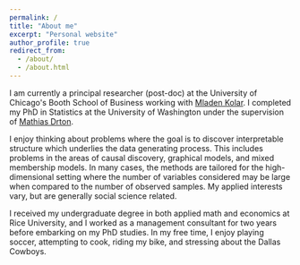 ```yaml
---
permalink: /
title: "About me"
excerpt: "Personal website"
author_profile: true
redirect_from: 
  - /about/
  - /about.html
---
```



I am currently a principal researcher (post-doc) at the University of Chicago's Booth School of Business working with [Mladen Kolar](https://mkolar.coffeejunkies.org/). I completed my PhD in Statistics at the University of Washington under the supervision of [Mathias Drton](https://www.professoren.tum.de/en/drton-mathias). 

I enjoy thinking about problems where the goal is to discover interpretable structure which underlies the data generating process. This includes problems in the areas of causal discovery, graphical models, and mixed membership models. In many cases, the methods are tailored for the high-dimensional setting where the number of variables considered may be large when compared to the number of observed samples. My applied interests vary, but are generally social science related. 

I received my undergraduate degree in both applied math and economics at Rice University, and I worked as a management consultant for two years before embarking on my PhD studies. In my free time, I enjoy playing soccer, attempting to cook, riding my bike, and stressing about the Dallas Cowboys.
